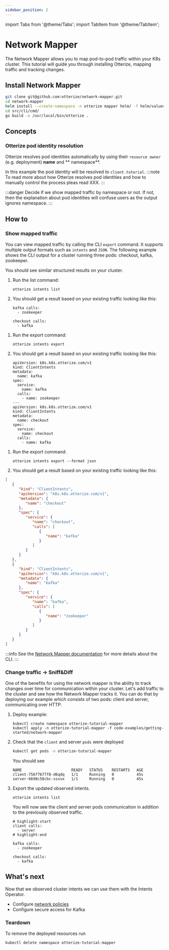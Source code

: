 ```yaml
---
sidebar_position: 2
---
```

import Tabs from '@theme/Tabs';
import TabItem from '@theme/TabItem';

# Network Mapper

The Network Mapper allows you to map pod-to-pod traffic within your K8s cluster. This tutorial will guide you
through installing Otterize, mapping traffic and tracking changes.

## Install Network Mapper

```bash
git clone git@github.com:otterize/network-mapper.git
cd network-mapper
helm install --create-namespace -n otterize mapper helm/ -f helm/values.yaml
cd src/cli/cmd/
go build -o /usr/local/bin/otterize .
```

## Concepts

### Otterize pod identity resolution

Otterize resolves pod identities automatically by using their `resource owner` (e.g. deployment) **name** and **
namespace**.

In this example the pod identity will be resolved to `client.tutorial`.
:::note
To read more about how Otterize resolves pod identities and how to manually control the process pleas read XXX.
:::

:::danger
Decide if we show mapped traffic by namespace or not. If not, then the explanation about pod identities will confuse
users as the output ignores namespace.
:::

## How to

### Show mapped traffic

You can view mapped traffic by calling the CLI `export` command. It supports multiple output formats such as `intents`
and `JSON`.
The following example shows the CLI output for a cluster running three pods: checkout, kafka, zookeeper.

You should see similar structured results on your cluster.

<Tabs>
  <TabItem value="plain" label="Plain" default>

1. Run the list command:

   ```shell
   otterize intents list
   ```
2. You should get a result based on your existing traffic looking like this:
   ```shell
   kafka calls:
     - zookeeper
   
   checkout calls:
     - kafka
   ```

</TabItem>
  <TabItem value="intents" label="Intents" default>

1. Run the export command:

   ```shell
   otterize intents export
   ```
2. You should get a result based on your existing traffic looking like this:
   ```shell title="Output"
   apiVersion: k8s.k8s.otterize.com/v1
   kind: ClientIntents
   metadata:
     name: kafka
   spec:
     service:
       name: kafka
     calls:
       - name: zookeeper
   ---
   apiVersion: k8s.k8s.otterize.com/v1
   kind: ClientIntents
   metadata:
     name: checkout
   spec:
     service:
       name: checkout
     calls:
       - name: kafka
   ```

</TabItem>
  <TabItem value="json" label="JSON">

1. Run the export command:
   ```shell
   otterize intents export --format json
   ```
2. You should get a result based on your existing traffic looking like this:

```json
[
   {
      "kind": "ClientIntents",
      "apiVersion": "k8s.k8s.otterize.com/v1",
      "metadata": {
         "name": "checkout"
      },
      "spec": {
         "service": {
            "name": "checkout",
            "calls": [
               {
                  "name": "kafka"
               }
            ]
         }
      }
   },
   {
      "kind": "ClientIntents",
      "apiVersion": "k8s.k8s.otterize.com/v1",
      "metadata": {
         "name": "kafka"
      },
      "spec": {
         "service": {
            "name": "kafka",
            "calls": [
               {
                  "name": "zookeeper"
               }
            ]
         }
      }
   }
]
```

</TabItem>
</Tabs>

:::info
See the [Network Mapper documentation](/documentation/network-mapper/intro) for more details about the CLI.
:::

### Change traffic -> Sniff&Diff

One of the benefits for using the network mapper is the ability to track changes over time for communication within your
cluster.
Let's add traffic to the cluster and see how the Network Mapper tracks it. You can do that by deploying our example
which consists of two pods: client and server, communicating over HTTP.

1. Deploy example:
   ```shell
   kubectl create namespace otterize-tutorial-mapper
   kubectl apply -n otterize-tutorial-mapper -f code-examples/getting-started/network-mapper
   ```
2. Check that the `client` and server `pods` were deployed
   ```bash
   kubectl get pods -n otterize-tutorial-mapper
   ```
   You should see
   ```
   NAME                      READY   STATUS    RESTARTS   AGE
   client-756f7677f8-d6qdq   1/1     Running   0          45s
   server-6698c58cbc-ssxvx   1/1     Running   0          45s
   ```
3. Export the updated observed intents.
   ```shell
   otterize intents list
   ```
   You will now see the client and server pods communication in addition
   to the previously observed traffic.
   ```shell
   # highlight-start
   client calls:
     - server
   # highlight-end
   
   kafka calls:
     - zookeeper
   
   checkout calls:
     - kafka
   ```

## What's next

<!-- [Intents Operator](/documentation/intents-operator): -->
Now that we observed cluster intents we can use them with the Intents Operator.

- Configure [network policies](/documentation/getting-started/network-policies)
- Configure secure access for Kafka

### Teardown

To remove the deployed resources run

```bash
kubectl delete namespace otterize-tutorial-mapper
```